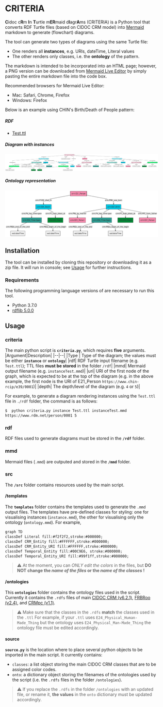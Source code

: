 # CRITERIA

**C**idoc c**R**m **I**n **T**urtle m**ER**maid d**I**agr**A**ms (CRITERIA) is a Python tool that converts RDF Turtle files (based on CIDOC CRM model) into [Mermaid](https://mermaid-js.github.io/mermaid/#/) markdown to generate (flowchart) diagrams.

The tool can generate two types of diagrams using the same Turtle file:
* One renders all **instances**, e.g. URIs, dateTime, Literal values
* The other renders only classes, i.e. the **ontology** of the pattern.

The markdown is intended to be incorporated into an HTML page; however, a PNG version can be downloaded from [Mermaid Live Editor](https://mermaid-js.github.io/mermaid-live-editor) by simply pasting the entire markdown file into the code box. 

Recommended browsers for Mermaid Live Editor:
* Mac: Safari, Chrome, Firefox
* Windows: Firefox

Below is an example using CHIN's Birth/Death of People pattern:

##### RDF
* [Test.ttl](/rdf/Test.ttl)

##### Diagram with instances
![Birth/Death of People pattern with instances](/docs/images/BirthDeathInst.png)

##### Ontology representation
![Ontology of Birth/Death of People pattern ](/docs/images/BirthDeathOnto.png)

## Installation
The tool can be installed by cloning this repository or downloading it as a zip file.
It will run in console; see [Usage](#usage) for further instructions.

### Requirements
The following programming language versions of are necessary to run this tool.
- Python 3.7.0
- [rdflib 5.0.0](https://rdflib.readthedocs.io/en/stable/gettingstarted.html)

## Usage

### criteria
The main python script is **`criteria.py`**, which requires **five** arguments.
|Argument|Description|
|--|--|
|Type | Type of the diagram; the values must be either **`instance`** or **`ontology`**|
|rdf|  RDF Turtle input filename (e.g. `Test.ttl`); TTL files **must be stored** in the folder `/rdf`|
|mmd|  Mermaid output filename (e.g. `instanceTest.mmd`)|
|uri|  URI of the first node of the graph, which is expected to be at the top of the diagram (e.g. in the above example, the first node is the URI of E21_Person `https://www.chin-rcip/e39/0001`)|
|depth|  The depth/level of the diagram (e.g. `4` or `5`)|

For example, to generate a diagram rendering instances using the `Test.ttl` file in `./rdf` folder, the command is as follows:
```shell
$  python criteria.py instance Test.ttl instanceTest.mmd https://www.rdm.net/person/0001 5
```
### rdf
RDF files used to generate diagrams must be stored in the **`/rdf`** folder.

### mmd
Mermaid files (`.mmd`) are outputed and stored in the **`/mmd`** folder.

### src
The **`/src`** folder contains resources used by the main script.

#### /templates 
The **`templates`** folder contains the templates used to generate the `.mmd` output files. The templates have pre-defined classes for styling: one for visualising instances (`instance.mmd`), the other for visualising only the ontology (`ontology.mmd`).
For example,
```
graph TD
classDef Literal fill:#f2f2f2,stroke:#000000;
classDef CRM_Entity fill:#FFFFFF,stroke:#000000;
classDef CRM_Entity_URI fill:#FFFFFF,stroke:#000000;
classDef Temporal_Entity fill:#00C9E6, stroke:#000000;
classDef Temporal_Entity_URI fill:#99f1ff,stroke:#000000;
```
> :warning: At the moment, you can *ONLY edit the colors* in the files, but **DO NOT change the *name of the files* or the *name of the classes* !**

#### /ontologies
This **`ontologies`** folder contains the ontology files used in the script. Currently it contains the `.rdfs` files of main [CIDOC CRM (v6.2.1)](http://www.cidoc-crm.org/Version/version-6.2.1), [FRBRoo (v2.4)](http://www.cidoc-crm.org/frbroo/ModelVersion/frbroo-v.-2.4), and [CRMpc (v1.1)](http://www.cidoc-crm.org/Version/version-6.2).
> :warning: Make sure that the classes in the `.rdfs` **match** the classes used in the `.ttl`
> For example, if your `.ttl` uses `E24_Physical_Human-Made_Thing` but the ontology uses `E24_Physical_Man-Made_Thing` the ontology file must be edited accordingly.

#### source
**`source.py`** is the location where to place several python objects to be imported in the main script. It currently contains:
- `classes`: a list object storing the main CIDOC CRM classes that are to be assigned color codes.
- `onto`: a dictionary object storing the filenames of the ontologies used by the script (i.e. the `.rdfs` files in the folder `/ontologies`).
> :warning: If you replace the `.rdfs` in the folder `/ontologies` with an updated file, or rename it, **the values** in the `onto` dictionary must be updated accordingly.
